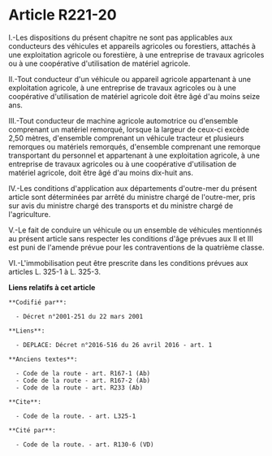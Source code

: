 # Article R221-20

I.-Les dispositions du présent chapitre ne sont pas applicables aux conducteurs des véhicules et appareils agricoles ou
forestiers, attachés à une exploitation agricole ou forestière, à une entreprise de travaux agricoles ou à une coopérative
d'utilisation de matériel agricole. 

II.-Tout conducteur d'un véhicule ou appareil agricole appartenant à une exploitation agricole, à une entreprise de travaux
agricoles ou à une coopérative d'utilisation de matériel agricole doit être âgé d'au moins seize ans. 

III.-Tout conducteur de machine agricole automotrice ou d'ensemble comprenant un matériel remorqué, lorsque la largeur de
ceux-ci excède 2,50 mètres, d'ensemble comprenant un véhicule tracteur et plusieurs remorques ou matériels remorqués,
d'ensemble comprenant une remorque transportant du personnel et appartenant à une exploitation agricole, à une entreprise de
travaux agricoles ou à une coopérative d'utilisation de matériel agricole, doit être âgé d'au moins dix-huit ans. 

IV.-Les conditions d'application aux départements d'outre-mer du présent article sont déterminées par arrêté du ministre
chargé de l'outre-mer, pris sur avis du ministre chargé des transports et du ministre chargé de l'agriculture. 

V.-Le fait de conduire un véhicule ou un ensemble de véhicules mentionnés au présent article sans respecter les conditions
d'âge prévues aux II et III est puni de l'amende prévue pour les contraventions de la quatrième classe. 

VI.-L'immobilisation peut être prescrite dans les conditions prévues aux articles L. 325-1 à L. 325-3.

**Liens relatifs à cet article**

	**Codifié par**:

	  - Décret n°2001-251 du 22 mars 2001

	**Liens**:

	  - DEPLACE: Décret n°2016-516 du 26 avril 2016 - art. 1

	**Anciens textes**:

	  - Code de la route - art. R167-1 (Ab)
	  - Code de la route - art. R167-2 (Ab)
	  - Code de la route - art. R233 (Ab)

	**Cite**:

	  - Code de la route. - art. L325-1

	**Cité par**:

	  - Code de la route. - art. R130-6 (VD)
